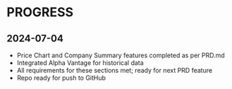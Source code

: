 # PROGRESS

## 2024-07-04
- Price Chart and Company Summary features completed as per PRD.md
- Integrated Alpha Vantage for historical data
- All requirements for these sections met; ready for next PRD feature
- Repo ready for push to GitHub 